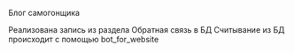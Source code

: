 Блог самогонщика

Реализована запись из раздела Обратная связь в БД
Считывание из БД происходит с помощью bot_for_website
